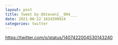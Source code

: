 ```yaml
--- 
layout: post 
title: Tweet by @Steven1__994___ 
date: 2021-06-22 1624390924 
categories: twitter 
--- 
```

https://twitter.com/o/status/1407422004530143240